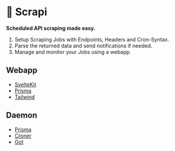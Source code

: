 # 👀 Scrapi

**Scheduled API scraping made easy.**

1. Setup Scraping Jobs with Endpoints, Headers and Cron-Syntax.
2. Parse the returned data and send notifications if needed.
3. Manage and monitor your Jobs using a webapp.

## Webapp

- [SvelteKit](https://kit.svelte.dev/)
- [Prisma](https://www.prisma.io/)
- [Tailwind](https://tailwindcss.com/)

## Daemon

- [Prisma](https://www.prisma.io/)
- [Croner](https://github.com/hexagon/croner)
- [Got](https://github.com/sindresorhus/got)
